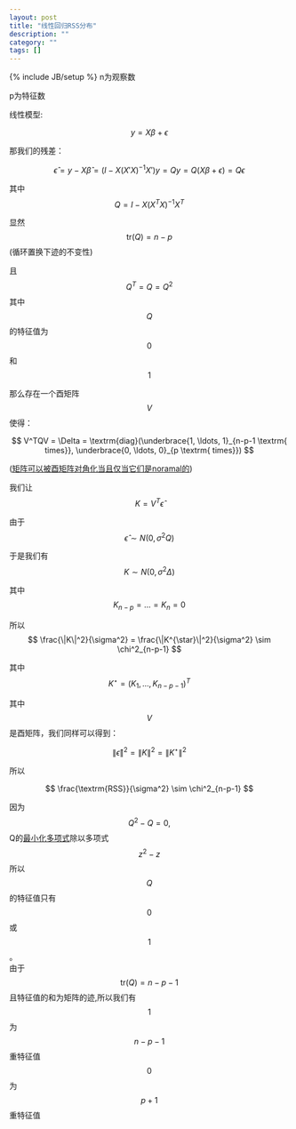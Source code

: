 ```yaml
---
layout: post
title: "线性回归RSS分布"
description: ""
category: ""
tags: []
---
```

{% include JB/setup %}
n为观察数    

p为特征数

线性模型:    

$$ {y} = X \beta + \epsilon $$    

那我们的残差：    

$$ 
\hat{\epsilon} = y - X \hat{\beta} 
               = (I - X (X'X)^{-1} X') y
               = Q y
               = Q (X \beta + \epsilon) = Q \epsilon
$$    

其中 $$ Q = I - X (X^TX)^{-1} X^T $$    

显然 $$ \textrm{tr}(Q) = n - p $$ (循环置换下迹的不变性)      

且 $$ Q^T=Q=Q^2 $$ 其中 $$ Q $$ 的特征值为 $$ 0 $$ 和 $$ 1 $$     

那么存在一个酉矩阵 $$ V $$ 使得：    

$$ V^TQV = \Delta = \textrm{diag}(\underbrace{1, \ldots, 1}_{n-p-1 \textrm{ times}}, \underbrace{0, \ldots, 0}_{p \textrm{ times}}) $$     

([矩阵可以被酉矩阵对角化当且仅当它们是noramal的](http://en.wikipedia.org/wiki/Diagonalizable_matrix))     

我们让 $$ K = V^T \hat{\epsilon} $$    

由于 $$ \hat{\epsilon} \sim N(0, \sigma^2 Q) $$     

于是我们有 $$ K \sim N(0, \sigma^2 \Delta) $$     

其中 $$ K_{n-p}=\ldots=K_n=0 $$ 

所以 $$ \frac{\|K\|^2}{\sigma^2} = \frac{\|K^{\star}\|^2}{\sigma^2} \sim \chi^2_{n-p-1} $$    

其中 $$ K^{\star} = (K_1, \ldots, K_{n-p-1})^T $$    

其中 $$ V $$ 是酉矩阵，我们同样可以得到：    

$$ \|\hat{\epsilon}\|^2 = \|K\|^2=\|K^{\star}\|^2 $$     

所以

$$ \frac{\textrm{RSS}}{\sigma^2} \sim \chi^2_{n-p-1} $$    





因为 $$ Q^2 - Q =0, $$ Q的[最小化多项式](http://en.wikipedia.org/wiki/Minimal_polynomial_%28linear_algebra%29)除以多项式 $$ z^2 - z $$ 所以 $$ Q $$ 的特征值只有 $$ 0 $$ 或 $$ 1 $$ 。    
由于 $$ \textrm{tr}(Q) = n - p - 1 $$ 且特征值的和为矩阵的迹,所以我们有 $$ 1 $$ 为 $$ n - p - 1 $$ 重特征值 $$ 0 $$ 为 $$ p + 1 $$ 重特征值     

